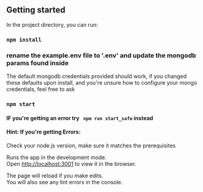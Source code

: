 <h2 id="availablescripts">Getting started</h2>

<p>In the project directory, you can run:</p>

<h3 id="npminstall"><code>npm install</code></h3>

<h3 id="updateEnv">rename the example.env file to '.env' and update the mongodb params found inside</h3>
<p>The default mongodb credentials provided should work, if you changed these defaults upon install, and you're unsure how to configure your mongo credentials, feel free to ask</p>

<h3 id="npmstart"><code>npm start</code></h3>

<h4>IF you're getting an error try <code> npm run start_safe</code> instead</h4>

<h4>Hint: If you're getting Errors:</h4>
<p>Check your node.js version, make sure it matches the prerequisites</p>

<p>Runs the app in the development mode.<br>
Open <a href="http://localhost:3001">http://localhost:3001</a> to view it in the browser.</p>

<p>The page will reload if you make edits.<br>
You will also see any lint errors in the console.</p>
